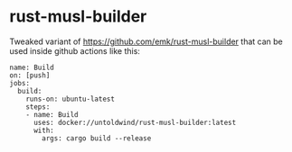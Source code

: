 # rust-musl-builder

Tweaked variant of  https://github.com/emk/rust-musl-builder that can be used inside github actions like this:

```
name: Build
on: [push]
jobs:
  build:
    runs-on: ubuntu-latest
    steps:
    - name: Build
      uses: docker://untoldwind/rust-musl-builder:latest
      with:
        args: cargo build --release
```
